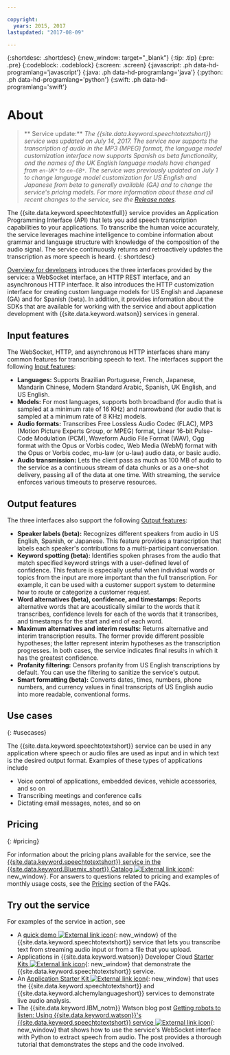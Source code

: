 ```yaml
---

copyright:
  years: 2015, 2017
lastupdated: "2017-08-09"

---
```


{:shortdesc: .shortdesc}
{:new_window: target="_blank"}
{:tip: .tip}
{:pre: .pre}
{:codeblock: .codeblock}
{:screen: .screen}
{:javascript: .ph data-hd-programlang='javascript'}
{:java: .ph data-hd-programlang='java'}
{:python: .ph data-hd-programlang='python'}
{:swift: .ph data-hd-programlang='swift'}

# About

> ** Service update:** *The {{site.data.keyword.speechtotextshort}} service was updated on July 14, 2017. The service now supports the transcription of audio in the MP3 (MPEG) format, the language model customization interface now supports Spanish as beta functionality, and the names of the UK English language models have changed from `en-UK*` to `en-GB*`. The service was previously updated on July 1 to change language model customization for US English and Japanese from beta to generally available (GA) and to change the service's pricing models. For more information about these and all recent changes to the service, see the [Release notes](/docs/services/speech-to-text/release-notes.html).*

The {{site.data.keyword.speechtotextfull}} service provides an Application Programming Interface (API) that lets you add speech transcription capabilities to your applications. To transcribe the human voice accurately, the service leverages machine intelligence to combine information about grammar and language structure with knowledge of the composition of the audio signal. The service continuously returns and retroactively updates the transcription as more speech is heard.
{: shortdesc}

[Overview for developers](/docs/services/speech-to-text/developer-overview.html) introduces the three interfaces provided by the service: a WebSocket interface, an HTTP REST interface, and an asynchronous HTTP interface. It also introduces the HTTP customization interface for creating custom language models for US English and Japanese (GA) and for Spanish (beta). In addition, it provides information about the SDKs that are available for working with the service and about application development with {{site.data.keyword.watson}} services in general.

## Input features

The WebSocket, HTTP, and asynchronous HTTP interfaces share many common features for transcribing speech to text. The interfaces support the following [Input features](/docs/services/speech-to-text/input.html):

-   **Languages:** Supports Brazilian Portuguese, French, Japanese, Mandarin Chinese, Modern Standard Arabic, Spanish, UK English, and US English.
-   **Models:** For most languages, supports both broadband (for audio that is sampled at a minimum rate of 16 KHz) and narrowband (for audio that is sampled at a minimum rate of 8 KHz) models.
-   **Audio formats:** Transcribes Free Lossless Audio Codec (FLAC), MP3 (Motion Picture Experts Group, or MPEG) format, Linear 16-bit Pulse-Code Modulation (PCM), Waveform Audio File Format (WAV), Ogg format with the Opus or Vorbis codec, Web Media (WebM) format with the Opus or Vorbis codec, mu-law (or u-law) audio data, or basic audio.
-   **Audio transmission:** Lets the client pass as much as 100 MB of audio to the service as a continuous stream of data chunks or as a one-shot delivery, passing all of the data at one time. With streaming, the service enforces various timeouts to preserve resources.

## Output features

The three interfaces also support the following [Output features](/docs/services/speech-to-text/output.html):

-   **Speaker labels (beta):** Recognizes different speakers from audio in US English, Spanish, or Japanese. This feature provides a transcription that labels each speaker's contributions to a multi-participant conversation.
-   **Keyword spotting (beta):** Identifies spoken phrases from the audio that match specified keyword strings with a user-defined level of confidence. This feature is especially useful when individual words or topics from the input are more important than the full transcription. For example, it can be used with a customer support system to determine how to route or categorize a customer request.
-   **Word alternatives (beta), confidence, and timestamps:** Reports alternative words that are acoustically similar to the words that it transcribes, confidence levels for each of the words that it transcribes, and timestamps for the start and end of each word.
-   **Maximum alternatives and interim results:** Returns alternative and interim transcription results. The former provide different possible hypotheses; the latter represent interim hypotheses as the transcription progresses. In both cases, the service indicates final results in which it has the greatest confidence.
-   **Profanity filtering:** Censors profanity from US English transcriptions by default. You can use the filtering to sanitize the service's output.
-   **Smart formatting (beta):** Converts dates, times, numbers, phone numbers, and currency values in final transcripts of US English audio into more readable, conventional forms.

## Use cases
{: #usecases}

The {{site.data.keyword.speechtotextshort}} service can be used in any application where speech or audio files are used as input and in which text is the desired output format. Examples of these types of applications include

-   Voice control of applications, embedded devices, vehicle accessories, and so on
-   Transcribing meetings and conference calls
-   Dictating email messages, notes, and so on

## Pricing
{: #pricing}

For information about the pricing plans available for the service, see the [{{site.data.keyword.speechtotextshort}} service in the {{site.data.keyword.Bluemix_short}} Catalog ![External link icon](../../icons/launch-glyph.svg "External link icon")](https://console.ng.bluemix.net/catalog/services/speech-to-text){: new_window}. For answers to questions related to pricing and examples of monthly usage costs, see the [Pricing](/docs/services/speech-to-text/faq.html#pricing) section of the FAQs.

## Try out the service

For examples of the service in action, see

-   A [quick demo ![External link icon](../../icons/launch-glyph.svg "External link icon")](https://speech-to-text-demo.mybluemix.net/){: new_window} of the {{site.data.keyword.speechtotextshort}} service that lets you transcribe text from streaming audio input or from a file that you upload.
-   Applications in {{site.data.keyword.watson}} Developer Cloud [Starter Kits ![External link icon](../../icons/launch-glyph.svg "External link icon")](http://www.ibm.com/watson/developercloud/starter-kits.html){: new_window} that demonstrate the {{site.data.keyword.speechtotextshort}} service.
-   An [Application Starter Kit ![External link icon](../../icons/launch-glyph.svg "External link icon")](https://audio-analysis-application-starter-kit.mybluemix.net/){: new_window} that uses the {{site.data.keyword.speechtotextshort}} and {{site.data.keyword.alchemylanguageshort}} services to demonstrate live audio analysis.
-   The {{site.data.keyword.IBM_notm}} Watson blog post [Getting robots to listen: Using {{site.data.keyword.watson}}'s {{site.data.keyword.speechtotextshort}} service ![External link icon](../../icons/launch-glyph.svg "External link icon")](https://www.ibm.com/blogs/watson/2016/07/getting-robots-listen-using-watsons-speech-text-service/){: new_window} that shows how to use the service's WebSocket interface with Python to extract speech from audio. The post provides a thorough tutorial that demonstrates the steps and the code involved.
